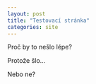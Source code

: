 ```yaml
---
layout: post
title: "Testovací stránka"
categories: site
---
```


Proč by to nešlo lépe?

<!-- more -->

Protože šlo...

Nebo ne?
